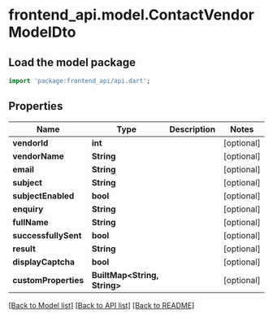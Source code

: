# frontend_api.model.ContactVendorModelDto

## Load the model package
```dart
import 'package:frontend_api/api.dart';
```

## Properties
Name | Type | Description | Notes
------------ | ------------- | ------------- | -------------
**vendorId** | **int** |  | [optional] 
**vendorName** | **String** |  | [optional] 
**email** | **String** |  | [optional] 
**subject** | **String** |  | [optional] 
**subjectEnabled** | **bool** |  | [optional] 
**enquiry** | **String** |  | [optional] 
**fullName** | **String** |  | [optional] 
**successfullySent** | **bool** |  | [optional] 
**result** | **String** |  | [optional] 
**displayCaptcha** | **bool** |  | [optional] 
**customProperties** | **BuiltMap&lt;String, String&gt;** |  | [optional] 

[[Back to Model list]](../README.md#documentation-for-models) [[Back to API list]](../README.md#documentation-for-api-endpoints) [[Back to README]](../README.md)


